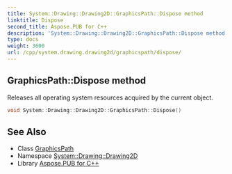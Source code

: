```yaml
---
title: System::Drawing::Drawing2D::GraphicsPath::Dispose method
linktitle: Dispose
second_title: Aspose.PUB for C++
description: 'System::Drawing::Drawing2D::GraphicsPath::Dispose method. Releases all operating system resources acquired by the current object in C++.'
type: docs
weight: 3600
url: /cpp/system.drawing.drawing2d/graphicspath/dispose/
---
```

## GraphicsPath::Dispose method


Releases all operating system resources acquired by the current object.

```cpp
void System::Drawing::Drawing2D::GraphicsPath::Dispose()
```

## See Also

* Class [GraphicsPath](../)
* Namespace [System::Drawing::Drawing2D](../../)
* Library [Aspose.PUB for C++](../../../)
